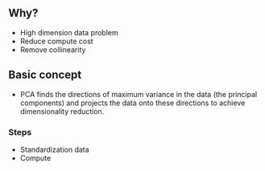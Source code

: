 ## Why?
- High dimension data problem
- Reduce compute cost
- Remove collinearity
## Basic concept
- PCA finds the directions of maximum variance in the data (the principal components) and projects the data onto these directions to achieve dimensionality reduction.
### Steps
- Standardization data
- Compute 